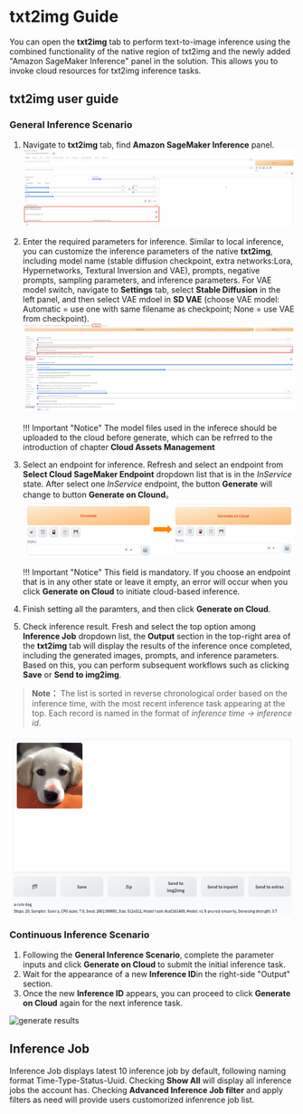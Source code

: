 # txt2img Guide

You can open the **txt2img** tab to perform text-to-image inference using the combined functionality of the native region of txt2img and the newly added "Amazon SageMaker Inference" panel in the solution. This allows you to invoke cloud resources for txt2img inference tasks.

## txt2img user guide

### General Inference Scenario

1. Navigate to **txt2img** tab, find **Amazon SageMaker Inference** panel. 
![Sagemaker Inference面板](../images/txt2img-inference.png)
2. Enter the required parameters for inference. Similar to local inference, you can customize the inference parameters of the native **txt2img**, including model name (stable diffusion checkpoint, extra networks:Lora, Hypernetworks, Textural Inversion and VAE), prompts, negative prompts, sampling parameters, and inference parameters. For VAE model switch, navigate to **Settings** tab, select **Stable Diffusion** in the left panel, and then select VAE mdoel in **SD VAE** (choose VAE model: Automatic = use one with same filename as checkpoint; None = use VAE from checkpoint).
![Settings 面板](../images/setting-vae.png)

    !!! Important "Notice" 
        The model files used in the inferece should be uploaded to the cloud before generate, which can be refrred to the introduction of chapter **Cloud Assets Management**

3. Select an endpoint for inference. Refresh and select an endpoint from **Select Cloud SageMaker Endpoint** dropdown list that is in the *InService* state. After select one *InService* endpoint, the button **Generate** will change to button **Generate on Clound**。
![Gnerate button面板](../images/txt2img-generate-button.png)

    !!! Important "Notice" 
        This field is mandatory. If you choose an endpoint that is in any other state or leave it empty, an error will occur when you click **Generate on Cloud** to initiate cloud-based inference.

4. Finish setting all the paramters, and then click **Generate on Cloud**.

5. Check inference result. Fresh and select the top option among **Inference Job** dropdown list, the **Output** section in the top-right area of the **txt2img** tab will display the results of the inference once completed, including the generated images, prompts, and inference parameters. Based on this, you can perform subsequent workflows such as clicking **Save** or **Send to img2img**.
> **Note：** The list is sorted in reverse chronological order based on the inference time, with the most recent inference task appearing at the top. Each record is named in the format of *inference time -> inference id*.

![generate results](../../images/generate-results.png)


### Continuous Inference Scenario
1. Following the **General Inference Scenario**, complete the parameter inputs and click **Generate on Cloud** to submit the initial inference task.
2. Wait for the appearance of a new **Inference ID**in the right-side "Output" section.
3. Once the new **Inference ID** appears, you can proceed to click **Generate on Cloud** again for the next inference task.

![generate results](../../images/continue-inference.png)



## Inference Job
Inference Job displays latest 10 inference job by default, following naming format Time-Type-Status-Uuid. Checking **Show All** will display all inference jobs the account has. Checking **Advanced Inference Job filter** and apply filters as need will provide users customorized infenrence job list.